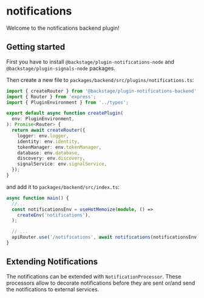 # notifications

Welcome to the notifications backend plugin!

## Getting started

First you have to install `@backstage/plugin-notifications-node` and `@backstage/plugin-signals-node`
packages.

Then create a new file to `packages/backend/src/plugins/notifications.ts`:

```ts
import { createRouter } from '@backstage/plugin-notifications-backend';
import { Router } from 'express';
import { PluginEnvironment } from '../types';

export default async function createPlugin(
  env: PluginEnvironment,
): Promise<Router> {
  return await createRouter({
    logger: env.logger,
    identity: env.identity,
    tokenManager: env.tokenManager,
    database: env.database,
    discovery: env.discovery,
    signalService: env.signalService,
  });
}
```

and add it to `packages/backend/src/index.ts`:

```ts
async function main() {
  //...
  const notificationsEnv = useHotMemoize(module, () =>
    createEnv('notifications'),
  );

  // ...
  apiRouter.use('/notifications', await notifications(notificationsEnv));
}
```

## Extending Notifications

The notifications can be extended with `NotificationProcessor`. These processors allow to decorate notifications
before they are sent or/and send the notifications to external services.

